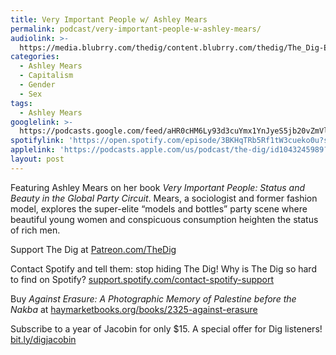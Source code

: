 ```yaml
---
title: Very Important People w/ Ashley Mears
permalink: podcast/very-important-people-w-ashley-mears/
audiolink: >-
  https://media.blubrry.com/thedig/content.blubrry.com/thedig/The_Dig-EP_431-Mears.mp3
categories:
  - Ashley Mears
  - Capitalism
  - Gender
  - Sex
tags:
  - Ashley Mears
googlelink: >-
  https://podcasts.google.com/feed/aHR0cHM6Ly93d3cuYmx1YnJyeS5jb20vZmVlZHMvdGhlZGlnLnhtbA/episode/aHR0cHM6Ly90aGVkaWcuYmx1YnJyeS5uZXQvP3A9MjUzNQ?sa=X&ved=0CAUQkfYCahcKEwjY1cCc-vODAxUAAAAAHQAAAAAQOg
spotifylink: 'https://open.spotify.com/episode/3BKHqTRb5Rf1tW3cueko0u?si=e16f86592f7c4de7'
applelink: 'https://podcasts.apple.com/us/podcast/the-dig/id1043245989?i=1000641552120'
layout: post
---
```


Featuring Ashley Mears on her book *Very Important People: Status and Beauty in the Global Party Circuit*. Mears, a sociologist and former fashion model, explores the super-elite “models and bottles” party scene where beautiful young women and conspicuous consumption heighten the status of rich men.

Support The Dig at [Patreon.com/TheDig](http://patreon.com/TheDig)

Contact Spotify and tell them: stop hiding The Dig! Why is The Dig so hard to find on Spotify? [support.spotify.com/contact-spotify-support](http://support.spotify.com/contact-spotify-support)

Buy *Against Erasure: A Photographic Memory of Palestine before the Nakba* at [haymarketbooks.org/books/2325-against-erasure](http://haymarketbooks.org/books/2325-against-erasure)

Subscribe to a year of Jacobin for only $15. A special offer for Dig listeners! [bit.ly/digjacobin](http://bit.ly/digjacobin)
